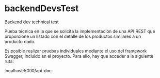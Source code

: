 # backendDevsTest
Backend dev technical test

Pueba técnica en la que se solicita la implementación de una API REST que proporcione un listado con el detalle de los productos similares a un producto dado.

Es posible realizar pruebas individuales mediante el uso del framework Swagger, incluido en el proyecto. Para ello, hay que acceder a la siguiente ruta:

localhost:5000/api-doc
